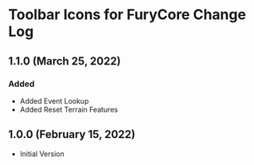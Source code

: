 ﻿# Toolbar Icons for FuryCore Change Log

## 1.1.0 (March 25, 2022)

### Added

* Added Event Lookup
* Added Reset Terrain Features

## 1.0.0 (February 15, 2022)

* Initial Version